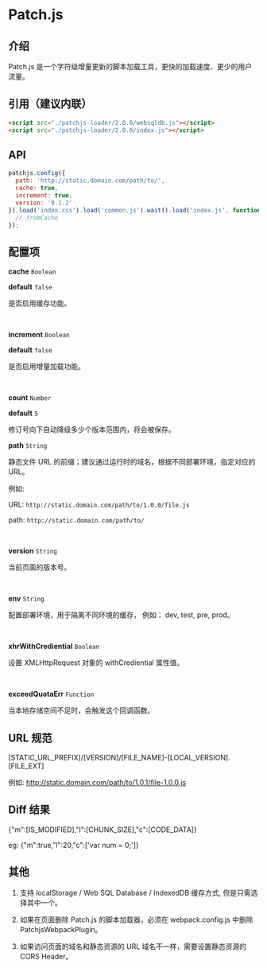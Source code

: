 # Patch.js

## 介绍

Patch.js 是一个字符级增量更新的脚本加载工具，更快的加载速度、更少的用户流量。

## 引用（建议内联）

```html
<script src="./patchjs-loader/2.0.0/websqldb.js"></script>
<script src="./patchjs-loader/2.0.0/index.js"></script>
```

## API 

```js
patchjs.config({
  path: 'http://static.domain.com/path/to/',
  cache: true,
  increment: true,
  version: '0.1.2'
}).load('index.css').load('common.js').wait().load('index.js', function (url, fromCache) {
  // fromCache 
});
```

## 配置项

**cache** `Boolean`

**default** `false`

是否启用缓存功能。

<br/>

**increment** `Boolean`

**default** `false`

是否启用增量加载功能。

<br/>

**count** `Number`

**default** `5`

修订号向下自动降级多少个版本范围内，将会被保存。
<br/>

**path** `String`

静态文件 URL 的前缀；建议通过运行时的域名，根据不同部署环境，指定对应的 URL。 

例如: 

URL: `http://static.domain.com/path/to/1.0.0/file.js`

path: `http://static.domain.com/path/to/`

<br/>

**version** `String`

当前页面的版本号。

<br/>

**env** `String`

配置部署环境，用于隔离不同环境的缓存， 例如： dev, test, pre, prod。

<br/>

**xhrWithCrediential** `Boolean`

设置 XMLHttpRequest 对象的 withCrediential 属性值。

<br/>

**exceedQuotaErr** `Function`

当本地存储空间不足时，会触发这个回调函数。

## URL 规范

[STATIC_URL_PREFIX]/[VERSION]/[FILE_NAME]-[LOCAL_VERSION].[FILE_EXT]

例如: http://static.domain.com/path/to/1.0.1/file-1.0.0.js

## Diff 结果

{"m":[IS_MODIFIED],"l":[CHUNK_SIZE],"c":[CODE_DATA]}

eg: {"m":true,"l":20,"c":['var num = 0;']}

## 其他

1. 支持 localStorage / Web SQL Database / IndexedDB 缓存方式, 但是只需选择其中一个。

2. 如果在页面删除 Patch.js 的脚本加载器，必须在 webpack.config.js 中删除 PatchjsWebpackPlugin。

3. 如果访问页面的域名和静态资源的 URL 域名不一样，需要设置静态资源的 CORS Header。
 

